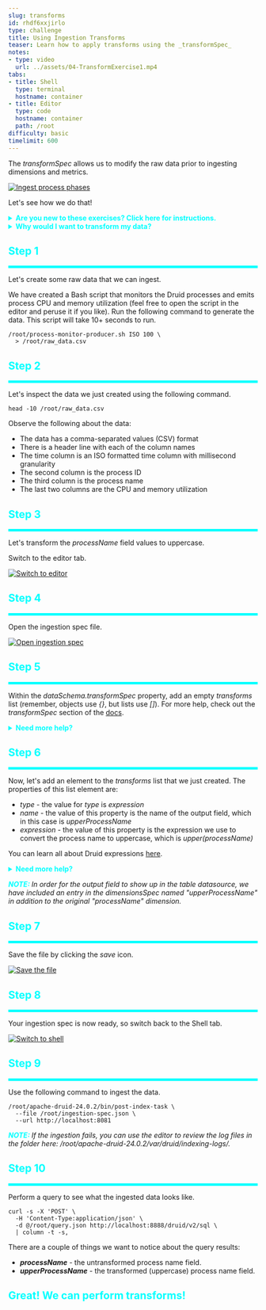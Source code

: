 ```yaml
---
slug: transforms
id: rhdf6xxjirlo
type: challenge
title: Using Ingestion Transforms
teaser: Learn how to apply transforms using the _transformSpec_
notes:
- type: video
  url: ../assets/04-TransformExercise1.mp4
tabs:
- title: Shell
  type: terminal
  hostname: container
- title: Editor
  type: code
  hostname: container
  path: /root
difficulty: basic
timelimit: 600
---
```


The _transformSpec_ allows us to modify the raw data prior to ingesting dimensions and metrics.

<a href="#img-1">
  <img alt="Ingest process phases" src="../assets/IngestionPhases.png" />
</a>

<a href="#" class="lightbox" id="img-1">
  <img alt="Ingest process phases" src="../assets/IngestionPhases.png" />
</a>

Let's see how we do that!

<details>
  <summary style="color:cyan"><b>Are you new to these exercises? Click here for instructions.</b></summary>
<hr style="color:cyan">
These exercises allow you to actually <i>do</i> the tasks involved in learning Druid within the comfort of your browser!<br><br>
Click on the command boxes to copy the commands to your clipboard.
Then, paste the commands in the terminal to execute them.<br><br>
Some of the steps of the exercise will require using browser tabs external to the exercise tab.
When necessary, the exercise will explain how to open these external tabs.
When working in other browser tabs, you will want to switch back and forth between the tabs.<br><br>
That's all there is to it! Enjoy!
<hr style="color:cyan">
</details>


<details>
  <summary style="color:cyan"><b>Why would I want to transform my data?</b></summary>
<hr style="color:cyan">
Sometimes the raw data format is not quite ideal.
We might be tempted just to ingest the raw data and solve any formatting problems during the queries.
<br><br>
Let's not make that mistake!
<br><br>
If we think about our queries, we can improve performance by doing the transform once during ingestion, instead of time and time again on each query.
<br><br>
Note that the <i>transforms</i> part of the <i>transformSpec</i> allows us to apply this ingestion principles:
<ul>
  <li>Principle 2: Transform data, as much as possible, before storage</li>
</ul>
Remember, following these ingestion principles, we can create lean tables that are scalable and provide fast access.
<hr style="color:cyan">
</details>

<h2 style="color:cyan">Step 1</h2><hr style="color:cyan;background-color:cyan;height:5px">

Let's create some raw data that we can ingest.

We have created a Bash script that monitors the Druid processes and emits process CPU and memory utilization (feel free to open the script in the editor and peruse it if you like).
Run the following command to generate the data. This script will take 10+ seconds to run.

```
/root/process-monitor-producer.sh ISO 100 \
  > /root/raw_data.csv
```

<h2 style="color:cyan">Step 2</h2><hr style="color:cyan;background-color:cyan;height:5px">

Let's inspect the data we just created using the following command.

```
head -10 /root/raw_data.csv
```

Observe the following about the data:
<ul>
  <li>The data has a comma-separated values (CSV) format
  <li>There is a header line with each of the column names</li>
  <li>The time column is an ISO formatted time column with millisecond granularity</li>
  <li>The second column is the process ID</li>
  <li>The third column is the process name</li>
  <li>The last two columns are the CPU and memory utilization</li>
</ul>

<h2 style="color:cyan">Step 3</h2><hr style="color:cyan;background-color:cyan;height:5px">

Let's transform the _processName_ field values to uppercase.


Switch to the editor tab.

<a href="#img-2">
  <img alt="Switch to editor" src="../assets/EditorTab.png" />
</a>

<a href="#" class="lightbox" id="img-2">
  <img alt="Switch to editor" src="../assets/EditorTab.png" />
</a>

<h2 style="color:cyan">Step 4</h2><hr style="color:cyan;background-color:cyan;height:5px">

Open the ingestion spec file.

<a href="#img-3">
  <img alt="Open ingestion spec" src="../assets/OpenIngestionSpec.png" />
</a>

<a href="#" class="lightbox" id="img-3">
  <img alt="Open ingestion spec" src="../assets/OpenIngestionSpec.png" />
</a>

<h2 style="color:cyan">Step 5</h2><hr style="color:cyan;background-color:cyan;height:5px">

Within the _dataSchema.transformSpec_ property, add an empty _transforms_ list (remember, objects use _{}_, but lists use _[]_).
For more help, check out the _transformSpec_ section of the [docs](https://druid.apache.org/docs/latest/ingestion/ingestion-spec.html#transformspec).


<details>
  <summary style="color:cyan"><b>Need more help?</b></summary>
<hr style="color:cyan">
You want the <i>transforms</i> list to look like this:
<pre><code>"transformSpec": {
  "transforms": [
  ]
},
</code></pre>
<hr style="color:cyan">
</details>

<h2 style="color:cyan">Step 6</h2><hr style="color:cyan;background-color:cyan;height:5px">

Now, let's add an element to the _transforms_ list that we just created.
The properties of this list element are:
<ul>
  <li><i>type</i> - the value for <i>type</i> is <i>expression</i></li>
  <li><i>name</i> - the value of this property is the name of the output field, which in this case is <i>upperProcessName</i></li>
  <li><i>expression</i> - the value of this property is the expression we use to convert the process name to uppercase, which is <i>upper(processName)</i></li>
</ul>

You can learn all about Druid expressions [here](https://druid.apache.org/docs/latest/misc/math-expr.html).

<details>
  <summary style="color:cyan"><b>Need more help?</b></summary>
<hr style="color:cyan">
You want the <i>transforms</i> list to look like this (don't forget the quotes and commas):
<pre><code>"transforms": [
  {
    "type": "expression",
    "name": "upperProcessName",
    "expression": "upper(processName)"
  }
]
</code></pre>
<hr style="color:cyan">
</details>

<p><span style="color:cyan"><strong><em>NOTE: </em></strong></span> <i>In order for the output field to show up in the table datasource, we have included an entry in the dimensionsSpec named "upperProcessName" in addition to the original "processName" dimension.
</i></p>

<h2 style="color:cyan">Step 7</h2><hr style="color:cyan;background-color:cyan;height:5px">

Save the file by clicking the _save_ icon.

<a href="#img-4">
  <img alt="Save the file" src="../assets/SaveFile.png" />
</a>

<a href="#" class="lightbox" id="img-4">
  <img alt="Save the file" src="../assets/SaveFile.png" />
</a>

<h2 style="color:cyan">Step 8</h2><hr style="color:cyan;background-color:cyan;height:5px">

Your ingestion spec is now ready, so switch back to the Shell tab.

<a href="#img-5">
  <img alt="Switch to shell" src="../assets/ShellTab.png" />
</a>

<a href="#" class="lightbox" id="img-5">
  <img alt="Switch to shell" src="../assets/ShellTab.png" />
</a>

<h2 style="color:cyan">Step 9</h2><hr style="color:cyan;background-color:cyan;height:5px">

Use the following command to ingest the data.

```
/root/apache-druid-24.0.2/bin/post-index-task \
  --file /root/ingestion-spec.json \
  --url http://localhost:8081
```

<p><span style="color:cyan"><strong><em>NOTE: </em></strong></span><i>If the ingestion fails, you can use the editor to review the log files in the folder here: /root/apache-druid-24.0.2/var/druid/indexing-logs/.
</i></p>

<h2 style="color:cyan">Step 10</h2><hr style="color:cyan;background-color:cyan;height:5px">

Perform a query to see what the ingested data looks like.

```
curl -s -X 'POST' \
  -H 'Content-Type:application/json' \
  -d @/root/query.json http://localhost:8888/druid/v2/sql \
  | column -t -s,
```

There are a couple of things we want to notice about the query results:
<ul>
  <li><b><i>processName</i></b> - the untransformed process name field.</li>
  <li><b><i>upperProcessName</i></b> - the transformed (uppercase) process name field.</li>
</ul>

<h2 style="color:cyan">Great! We can perform transforms!</h2>

<style type="text/css" rel="stylesheet">
.lightbox { display: none; position: fixed; justify-content: center; align-items: center; z-index: 999; top: 0; left: 0; right: 0; bottom: 0; padding: 1rem; background: rgba(0, 0, 0, 0.8); }
.lightbox:target { display: flex; }
.lightbox img { max-height: 100% }
.thumbnail:hover {
    position:fixed;
    top:-25px;
    left:-35px;
    width:500px;
    height:auto;
    display:block;
    z-index:999;
}
</style>
